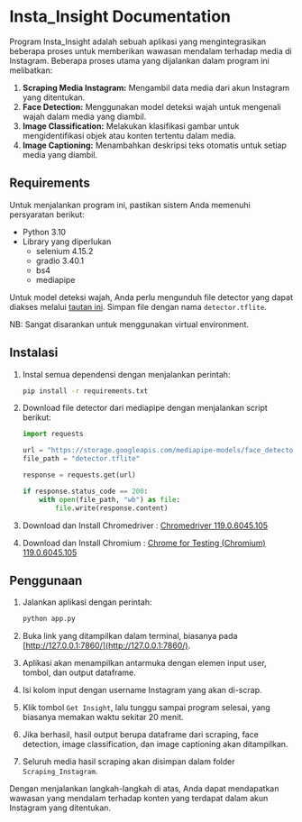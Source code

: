 # Insta_Insight Documentation

Program Insta_Insight adalah sebuah aplikasi yang mengintegrasikan beberapa proses untuk memberikan wawasan mendalam terhadap media di Instagram. Beberapa proses utama yang dijalankan dalam program ini melibatkan:

1. **Scraping Media Instagram:** Mengambil data media dari akun Instagram yang ditentukan.
2. **Face Detection:** Menggunakan model deteksi wajah untuk mengenali wajah dalam media yang diambil.
3. **Image Classification:** Melakukan klasifikasi gambar untuk mengidentifikasi objek atau konten tertentu dalam media.
4. **Image Captioning:** Menambahkan deskripsi teks otomatis untuk setiap media yang diambil.

## Requirements

Untuk menjalankan program ini, pastikan sistem Anda memenuhi persyaratan berikut:

- Python 3.10
- Library yang diperlukan
  - selenium 4.15.2
  - gradio 3.40.1
  - bs4
  - mediapipe

Untuk model deteksi wajah, Anda perlu mengunduh file detector yang dapat diakses melalui [tautan ini](https://storage.googleapis.com/mediapipe-models/face_detector/blaze_face_short_range/float16/1/blaze_face_short_range.tflite). Simpan file dengan nama `detector.tflite`.

NB: Sangat disarankan untuk menggunakan virtual environment.

## Instalasi

1. Instal semua dependensi dengan menjalankan perintah:

    ```bash
    pip install -r requirements.txt
    ```

2. Download file detector dari mediapipe dengan menjalankan script berikut:

    ```python
    import requests

    url = "https://storage.googleapis.com/mediapipe-models/face_detector/blaze_face_short_range/float16/1/blaze_face_short_range.tflite"
    file_path = "detector.tflite"

    response = requests.get(url)

    if response.status_code == 200:
        with open(file_path, "wb") as file:
            file.write(response.content)
    ```
3. Download dan Install Chromedriver : [Chromedriver 119.0.6045.105](https://edgedl.me.gvt1.com/edgedl/chrome/chrome-for-testing/119.0.6045.105/win32/chromedriver-win32.zip)
4. Download dan Install Chromium : [Chrome for Testing (Chromium) 119.0.6045.105](https://edgedl.me.gvt1.com/edgedl/chrome/chrome-for-testing/119.0.6045.105/win32/chrome-win32.zip)
   
## Penggunaan

1. Jalankan aplikasi dengan perintah:

    ```bash
    python app.py
    ```

2. Buka link yang ditampilkan dalam terminal, biasanya pada [http://127.0.0.1:7860/](http://127.0.0.1:7860/).
3. Aplikasi akan menampilkan antarmuka dengan elemen input user, tombol, dan output dataframe.
4. Isi kolom input dengan username Instagram yang akan di-scrap.
5. Klik tombol `Get Insight`, lalu tunggu sampai program selesai, yang biasanya memakan waktu sekitar 20 menit.
6. Jika berhasil, hasil output berupa dataframe dari scraping, face detection, image classification, dan image captioning akan ditampilkan.
7. Seluruh media hasil scraping akan disimpan dalam folder `Scraping_Instagram`.

Dengan menjalankan langkah-langkah di atas, Anda dapat mendapatkan wawasan yang mendalam terhadap konten yang terdapat dalam akun Instagram yang ditentukan.
